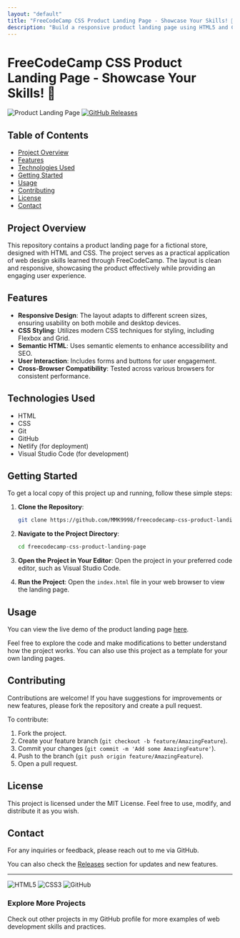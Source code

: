 ```yaml
---
layout: "default"
title: "FreeCodeCamp CSS Product Landing Page - Showcase Your Skills! 🌟"
description: "Build a responsive product landing page using HTML5 and CSS3. Perfect for showcasing your project. 🌐✨ Explore the code on GitHub!"
---
```

# FreeCodeCamp CSS Product Landing Page - Showcase Your Skills! 🌟

![Product Landing Page](https://img.shields.io/badge/Live%20Demo-View%20Here-brightgreen) [![GitHub Releases](https://img.shields.io/badge/Releases-Check%20Here-blue)](https://github.com/MMK9998/freecodecamp-css-product-landing-page/releases)

## Table of Contents
- [Project Overview](#project-overview)
- [Features](#features)
- [Technologies Used](#technologies-used)
- [Getting Started](#getting-started)
- [Usage](#usage)
- [Contributing](#contributing)
- [License](#license)
- [Contact](#contact)

## Project Overview

This repository contains a product landing page for a fictional store, designed with HTML and CSS. The project serves as a practical application of web design skills learned through FreeCodeCamp. The layout is clean and responsive, showcasing the product effectively while providing an engaging user experience.

## Features

- **Responsive Design**: The layout adapts to different screen sizes, ensuring usability on both mobile and desktop devices.
- **CSS Styling**: Utilizes modern CSS techniques for styling, including Flexbox and Grid.
- **Semantic HTML**: Uses semantic elements to enhance accessibility and SEO.
- **User Interaction**: Includes forms and buttons for user engagement.
- **Cross-Browser Compatibility**: Tested across various browsers for consistent performance.

## Technologies Used

- HTML
- CSS
- Git
- GitHub
- Netlify (for deployment)
- Visual Studio Code (for development)

## Getting Started

To get a local copy of this project up and running, follow these simple steps:

1. **Clone the Repository**:
   ```bash
   git clone https://github.com/MMK9998/freecodecamp-css-product-landing-page.git
   ```
   
2. **Navigate to the Project Directory**:
   ```bash
   cd freecodecamp-css-product-landing-page
   ```

3. **Open the Project in Your Editor**:
   Open the project in your preferred code editor, such as Visual Studio Code.

4. **Run the Project**:
   Open the `index.html` file in your web browser to view the landing page.

## Usage

You can view the live demo of the product landing page [here](https://github.com/MMK9998/freecodecamp-css-product-landing-page/releases). 

Feel free to explore the code and make modifications to better understand how the project works. You can also use this project as a template for your own landing pages.

## Contributing

Contributions are welcome! If you have suggestions for improvements or new features, please fork the repository and create a pull request. 

To contribute:

1. Fork the project.
2. Create your feature branch (`git checkout -b feature/AmazingFeature`).
3. Commit your changes (`git commit -m 'Add some AmazingFeature'`).
4. Push to the branch (`git push origin feature/AmazingFeature`).
5. Open a pull request.

## License

This project is licensed under the MIT License. Feel free to use, modify, and distribute it as you wish.

## Contact

For any inquiries or feedback, please reach out to me via GitHub. 

You can also check the [Releases](https://github.com/MMK9998/freecodecamp-css-product-landing-page/releases) section for updates and new features.

---

![HTML5](https://img.shields.io/badge/HTML5-#E34F26.svg?style=flat&logo=html5&logoColor=white)
![CSS3](https://img.shields.io/badge/CSS3-#1572B6.svg?style=flat&logo=css3&logoColor=white)
![GitHub](https://img.shields.io/badge/GitHub-#181717.svg?style=flat&logo=github&logoColor=white)

### Explore More Projects
Check out other projects in my GitHub profile for more examples of web development skills and practices.